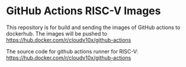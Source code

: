 # GitHub Actions RISC-V Images

This repository is for build and sending the images of GitHub actions to dockerhub. The images will be pushed to https://hub.docker.com/r/cloudv10x/github-actions

The source code for github actions runner for RISC-V: https://hub.docker.com/r/cloudv10x/github-actions
